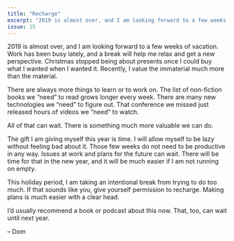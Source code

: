 ```yaml
---
title: "Recharge"
excerpt: "2019 is almost over, and I am looking forward to a few weeks of vacation. There are always more things to learn or to work on. All of that can wait."
issue: 15
---
```

2019 is almost over, and I am looking forward to a few weeks of vacation. Work has been busy lately, and a break will help me relax and get a new perspective. Christmas stopped being about presents once I could buy what I wanted when I wanted it. Recently, I value the immaterial much more than the material.

There are always more things to learn or to work on. The list of non-fiction books we “need” to read grows longer every week. There are many new technologies we “need” to figure out. That conference we missed just released hours of videos we “need” to watch.

All of that can wait. There is something much more valuable we can do.

The gift I am giving myself this year is time. I will allow myself to be lazy without feeling bad about it. Those few weeks do not need to be productive in any way. Issues at work and plans for the future can wait. There will be time for that in the new year, and it will be much easier if I am not running on empty.

This holiday period, I am taking an intentional break from trying to do too much. If that sounds like you, give yourself permission to recharge. Making plans is much easier with a clear head.

I’d usually recommend a book or podcast about this now. That, too, can wait until next year.

– Dom
